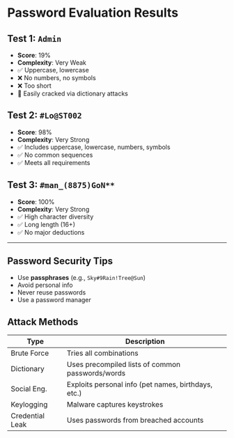 # Password Evaluation Results

## Test 1: `Admin`
- **Score**: 19%
- **Complexity**: Very Weak
- ✅ Uppercase, lowercase
- ❌ No numbers, no symbols
- ❌ Too short
- 🛑 Easily cracked via dictionary attacks

## Test 2: `#Lo@ST002`
- **Score**: 98%
- **Complexity**: Very Strong
- ✅ Includes uppercase, lowercase, numbers, symbols
- ✅ No common sequences
- ✅ Meets all requirements

## Test 3: `#man_(8875)GoN**`
- **Score**: 100%
- **Complexity**: Very Strong
- ✅ High character diversity
- ✅ Long length (16+)
- ✅ No major deductions

---

## Password Security Tips

- Use **passphrases** (e.g., `Sky#9Rain!Tree@Sun`)
- Avoid personal info
- Never reuse passwords
- Use a password manager

## Attack Methods

| Type            | Description                                          |
|-----------------|------------------------------------------------------|
| Brute Force     | Tries all combinations                               |
| Dictionary      | Uses precompiled lists of common passwords/words     |
| Social Eng.     | Exploits personal info (pet names, birthdays, etc.)  |
| Keylogging      | Malware captures keystrokes                          |
| Credential Leak | Uses passwords from breached accounts                |
